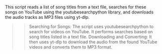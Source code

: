 This script reads a list of song titles from a text file, searches for these songs on YouTube using the youtubesearchpython library, and downloads the audio tracks as MP3 files using yt-dlp.
>> Searching for Songs: The script uses youtubesearchpython to search for videos on YouTube. It performs searches based on song titles listed in a text file.
>> Downloading and Converting: It then uses yt-dlp to download the audio from the found YouTube videos and converts them to MP3 format.
